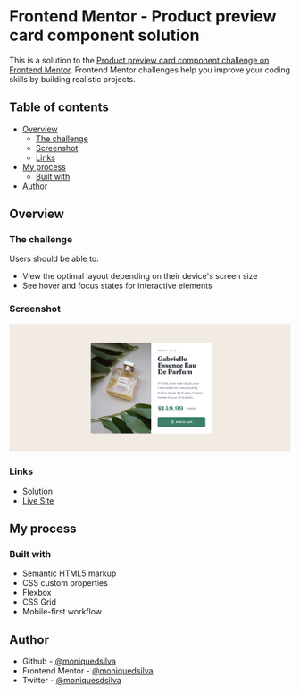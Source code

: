 # Frontend Mentor - Product preview card component solution

This is a solution to the [Product preview card component challenge on Frontend Mentor](https://www.frontendmentor.io/challenges/product-preview-card-component-GO7UmttRfa). Frontend Mentor challenges help you improve your coding skills by building realistic projects. 

## Table of contents

- [Overview](#overview)
  - [The challenge](#the-challenge)
  - [Screenshot](#screenshot)
  - [Links](#links)
- [My process](#my-process)
  - [Built with](#built-with)
- [Author](#author)

## Overview

### The challenge

Users should be able to:

- View the optimal layout depending on their device's screen size
- See hover and focus states for interactive elements

### Screenshot

![screenshot](./assets/images/screenshot.png)

### Links

- [Solution](https://www.frontendmentor.io/solutions/product-preview-card-component-DigwMFMd1K)
- [Live Site](https://moniquedsilva.github.io/product-preview-card/)

## My process

### Built with

- Semantic HTML5 markup
- CSS custom properties
- Flexbox
- CSS Grid
- Mobile-first workflow

## Author

- Github - [@moniquedsilva](https://github.com/moniquedsilva)
- Frontend Mentor - [@moniquedsilva](https://www.frontendmentor.io/profile/moniquedsilva)
- Twitter - [@moniquesdsilva](https://twitter.com/moniquesdsilva)